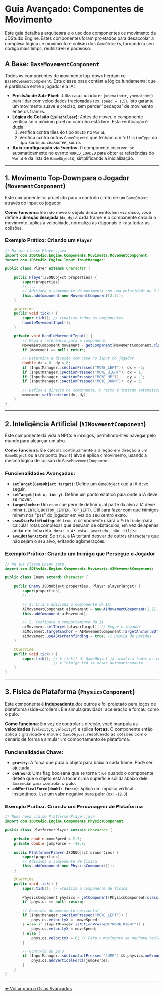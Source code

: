 # Guia Avançado: Componentes de Movimento

Este guia detalha a arquitetura e o uso dos componentes de movimento da JDStudio Engine. Estes componentes foram projetados para desacoplar a complexa lógica de movimento e colisão dos `GameObject`s, tornando o seu código mais limpo, reutilizável e poderoso.

## A Base: `BaseMovementComponent`

Todos os componentes de movimento top-down herdam de `BaseMovementComponent`. Esta classe base contém a lógica fundamental que é partilhada entre o jogador e a IA:

* **Precisão de Sub-Pixel**: Utiliza acumuladores (`xRemainder`, `yRemainder`) para lidar com velocidades fracionadas (ex: `speed = 1.5`). Isto garante um movimento suave e preciso, sem perder "pedaços" de movimento entre os frames.
* **Lógica de Colisão (`isPathClear`)**: Antes de mover, o componente verifica se o próximo pixel no caminho está livre. Esta verificação é dupla:
    1.  Verifica contra tiles do tipo `SOLID` no `World`.
    2.  Verifica contra outros `GameObject`s que tenham um `CollisionType` do tipo `SOLID` ou `CHARACTER_SOLID`.
* **Auto-configuração via Eventos**: O componente inscreve-se automaticamente no evento `WORLD_LOADED` para obter as referências do `World` e da lista de `GameObject`s, simplificando a inicialização.

---

## 1. Movimento Top-Down para o Jogador (`MovementComponent`)

Este componente foi projetado para o controlo direto de um `GameObject` através do input do jogador.

**Como Funciona**: Ele não move o objeto diretamente. Em vez disso, você define a **direção desejada** (`dx`, `dy`) a cada frame, e o componente calcula o movimento, aplica a velocidade, normaliza as diagonais e trata todas as colisões.

### Exemplo Prático: Criando um `Player`

```java
// Na sua classe Player.java
import com.JDStudio.Engine.Components.Moviments.MovementComponent;
import com.JDStudio.Engine.Input.InputManager;

public class Player extends Character {

    public Player(JSONObject properties) {
        super(properties);
        // ...
        // Adiciona o componente de movimento com uma velocidade de 2.5
        this.addComponent(new MovementComponent(2.5));
    }

    @Override
    public void tick() {
        super.tick(); // Atualiza todos os componentes
        handleMovementInput();
    }

    private void handleMovementInput() {
        // Pega a referência para o componente
        MovementComponent movement = getComponent(MovementComponent.class);
        if (movement == null) return;

        // Determina a direção com base no input do jogador
        double dx = 0, dy = 0;
        if (InputManager.isActionPressed("MOVE_LEFT"))  dx = -1;
        if (InputManager.isActionPressed("MOVE_RIGHT")) dx = 1;
        if (InputManager.isActionPressed("MOVE_UP"))    dy = -1;
        if (InputManager.isActionPressed("MOVE_DOWN"))  dy = 1;

        // Define a direção no componente. O resto é tratado automaticamente.
        movement.setDirection(dx, dy);
    }
}
```

---

## 2. Inteligência Artificial (`AIMovementComponent`)

Este componente dá vida a NPCs e inimigos, permitindo-lhes navegar pelo mundo para alcançar um alvo.

**Como Funciona**: Ele calcula continuamente a direção em direção a um `GameObject` ou a um ponto (`Point`) alvo e aplica o movimento, usando a mesma lógica de colisão do `BaseMovementComponent`.

### Funcionalidades Avançadas:

  * **`setTarget(GameObject target)`**: Define um `GameObject` que a IA deve seguir.
  * **`setTarget(int x, int y)`**: Define um ponto estático para onde a IA deve se mover.
  * **`targetAnchor`**: Um `enum` que permite definir qual parte do alvo a IA deve mirar (`CENTER`, `BOTTOM_CENTER`, `TOP_LEFT`). Útil para fazer com que inimigos mirem nos "pés" do jogador em vez do seu centro exato.
  * **`useAStarPathfinding`**: Se `true`, o componente usará o `Pathfinder` para calcular rotas complexas que desviam de obstáculos, em vez de apenas andar em linha reta. `Nota: o A* esta  avariado, não utilize`
  * **`avoidOtherActors`**: Se `true`, a IA tentará desviar de outros `Character`s que não sejam o seu alvo, evitando aglomerações.

### Exemplo Prático: Criando um Inimigo que Persegue o Jogador

```java
// Na sua classe Enemy.java
import com.JDStudio.Engine.Components.Moviments.AIMovementComponent;

public class Enemy extends Character {

    public Enemy(JSONObject properties, Player playerTarget) {
        super(properties);
        // ...
        
        // 1. Cria e adiciona o componente de IA
        AIMovementComponent aiMovement = new AIMovementComponent(1.2); // Velocidade 1.2
        this.addComponent(aiMovement);

        // 2. Configura o comportamento da IA
        aiMovement.setTarget(playerTarget); // Segue o jogador
        aiMovement.targetAnchor = AIMovementComponent.TargetAnchor.BOTTOM_CENTER; // Mira nos pés do jogador
        aiMovement.useAStarPathfinding = true; // Desvia de paredes
    }

    @Override
    public void tick() {
        super.tick(); // O tick() do GameObject já atualiza todos os componentes.
                      // O inimigo irá se mover automaticamente.
    }
}
```

---

## 3. Física de Plataforma (`PhysicsComponent`)

Este componente é **independente** dos outros e foi projetado para jogos de plataforma (side-scrollers). Ele simula gravidade, aceleração e forças, como o pulo.

**Como Funciona**: Em vez de controlar a direção, você manipula as **velocidades** (`velocityX`, `velocityY`) e aplica **forças**. O componente então aplica a gravidade e move o `GameObject`, resolvendo as colisões com o cenário de forma a simular um comportamento de plataforma.

### Funcionalidades Chave:

  * **`gravity`**: A força que puxa o objeto para baixo a cada frame. Pode ser ajustada.
  * **`onGround`**: Uma flag booleana que se torna `true` quando o componente deteta que o objeto está a tocar numa superfície sólida abaixo dele. Essencial para controlar o pulo.
  * **`addVerticalForce(double force)`**: Aplica um impulso vertical instantâneo. Use um valor negativo para pular (ex: `-12.0`).

### Exemplo Prático: Criando um Personagem de Plataforma

```java
// Numa nova classe PlatformerPlayer.java
import com.JDStudio.Engine.Components.PhysicsComponent;

public class PlatformerPlayer extends Character {

    private double moveSpeed = 2.5;
    private double jumpForce = -10.0;

    public PlatformerPlayer(JSONObject properties) {
        super(properties);
        // Adiciona o componente de física
        this.addComponent(new PhysicsComponent());
    }

    @Override
    public void tick() {
        super.tick(); // Atualiza o componente de física

        PhysicsComponent physics = getComponent(PhysicsComponent.class);
        if (physics == null) return;

        // Controlo do movimento horizontal
        if (InputManager.isActionPressed("MOVE_LEFT")) {
            physics.velocityX = -moveSpeed;
        } else if (InputManager.isActionPressed("MOVE_RIGHT")) {
            physics.velocityX = moveSpeed;
        } else {
            physics.velocityX = 0; // Para o movimento se nenhuma tecla for pressionada
        }

        // Controlo do pulo
        if (InputManager.isActionJustPressed("JUMP") && physics.onGround) {
            physics.addVerticalForce(jumpForce);
        }
    }
}
```

---
[⬅️ Voltar para o Guias Avançados](./README.md)